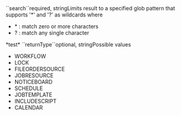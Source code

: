 <tr><td>``search``</td><td>required, string</td><td>Limits result to a specified glob pattern
that supports '&#42;' and '?' as wildcards where
<ul>
  <li> &#42; : match zero or more characters</li>
  <li> ? : match any single character</li>
</ul></td><td>&#42;test&#42;</td><td></td></tr>

<tr><td>``returnType``</td><td>optional, string</td><td>Possible values
<ul>
  <li>WORKFLOW</li>
  <li>LOCK</li>
  <li>FILEORDERSOURCE</li>
  <li>JOBRESOURCE</li>
  <li>NOTICEBOARD</li>
  <li>SCHEDULE</li>
  <li>JOBTEMPLATE</li>
  <li>INCLUDESCRIPT</li>
  <li>CALENDAR</li>
</ul></td><td></td><td></td></tr>